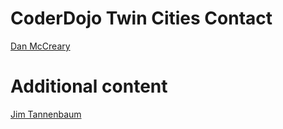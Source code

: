 # CoderDojo Twin Cities Contact

[Dan McCreary](mailto:Dan.McCreary@gmail.com)

# Additional content
[Jim Tannenbaum](mailto:jetannenbaum@gmail.com)
